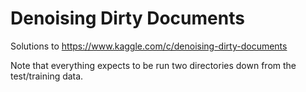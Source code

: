 # Denoising Dirty Documents

Solutions to https://www.kaggle.com/c/denoising-dirty-documents

Note that everything expects to be run two directories down from the
test/training data.
